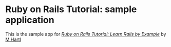# Ruby on Rails Tutorial: sample application 

This is the sample app for  [*Ruby on Rails Tutorial: Learn Rails by Example*](http://railstutorial.org) by [M Hartl](http://mh.com)
